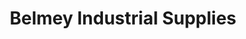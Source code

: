 ---
title: "Belmey Industrial Supplies"
url: /cwmbran/belmey-industrial-supplies/
shop: Eisenwaren
---